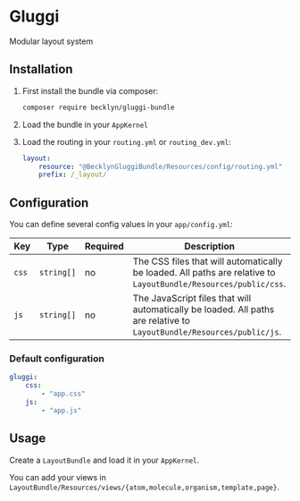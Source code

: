 Gluggi
======

Modular layout system



Installation
------------

1. First install the bundle via composer: 

    ```bash
    composer require becklyn/gluggi-bundle
    ```
    
2. Load the bundle in your `AppKernel`
3. Load the routing in your `routing.yml` or `routing_dev.yml`:

    ```yml
    layout:
        resource: "@BecklynGluggiBundle/Resources/config/routing.yml"
        prefix: /_layout/
    ```



Configuration
-------------

You can define several config values in your `app/config.yml`:


| Key   | Type       | Required | Description |
| ----- | ---------- | -------- | ----------- |
| `css` | `string[]` | no       | The CSS files that will automatically be loaded. All paths are relative to `LayoutBundle/Resources/public/css`. |
| `js`  | `string[]` | no       | The JavaScript files that will automatically be loaded. All paths are relative to `LayoutBundle/Resources/public/js`. |


### Default configuration

```yml
gluggi:
    css:
        - "app.css"
    js: 
        - "app.js"
```


Usage
-----

Create a `LayoutBundle` and load it in your `AppKernel`.

You can add your views in `LayoutBundle/Resources/views/{atom,molecule,organism,template,page}`.
